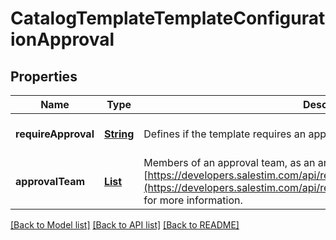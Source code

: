 # CatalogTemplateTemplateConfigurationApproval
## Properties

Name | Type | Description | Notes
------------ | ------------- | ------------- | -------------
**requireApproval** | [**String**](string.md) | Defines if the template requires an approval or not. | [optional] [default to null]
**approvalTeam** | [**List**](ApprovalTeamMember.md) | Members of an approval team, as an array of ApprovalTeamMember. See [https://developers.salestim.com/api/reference/Models/ApprovalTeamMember](https://developers.salestim.com/api/reference/Models/ApprovalTeamMember) for more information. | [optional] [default to null]

[[Back to Model list]](../README.md#documentation-for-models) [[Back to API list]](../README.md#documentation-for-api-endpoints) [[Back to README]](../README.md)

